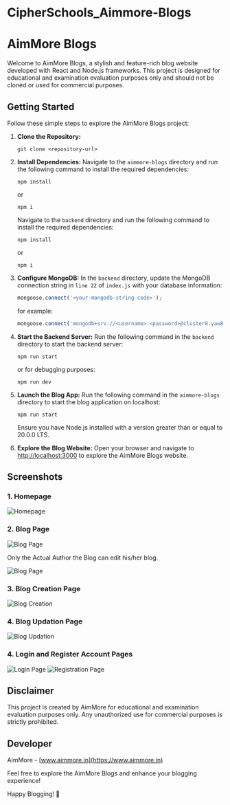 # CipherSchools_Aimmore-Blogs

# AimMore Blogs

Welcome to AimMore Blogs, a stylish and feature-rich blog website developed with React and Node.js frameworks. This project is designed for educational and examination evaluation purposes only and should not be cloned or used for commercial purposes.

## Getting Started

Follow these simple steps to explore the AimMore Blogs project:

1. **Clone the Repository:**
   ```
   git clone <repository-url>
   ```

2. **Install Dependencies:**
   Navigate to the `aimmore-blogs` directory and run the following command to install the required dependencies:
   ```
   npm install
   ```
   or
   ```
   npm i
   ```
   
   Navigate to the `backend` directory and run the following command to install the required dependencies:
   ```
   npm install
   ```
   or
   ```
   npm i
   ```

4. **Configure MongoDB:**
   In the `backend` directory, update the MongoDB connection string in `line 22` of `index.js` with your database information:
   ```javascript
   mongoose.connect('<your-mongodb-string-code>');
   ```
   for example:
    ```javascript
   mongoose.connect('mongodb+srv://<username>:<password>@cluster0.yaw8qsy.mongodb.net/')

   ```

5. **Start the Backend Server:**
   Run the following command in the `backend` directory to start the backend server:
   ```
   npm run start
   ```
   or for debugging purposes:
   ```
   npm run dev
   ```

6. **Launch the Blog App:**
   Run the following command in the `aimmore-blogs` directory to start the blog application on localhost:
   ```
   npm run start
   ```

   Ensure you have Node.js installed with a version greater than or equal to 20.0.0 LTS.

7. **Explore the Blog Website:**
   Open your browser and navigate to [http://localhost:3000](http://localhost:3000) to explore the AimMore Blogs website.

## Screenshots

### 1. Homepage
![Homepage](./media/homepage.jpg)

### 2. Blog Page
![Blog Page](./media/authors-blog.jpg)

Only the Actual Author the Blog can edit his/her blog.

![Blog Page](./media/non-author-blog.jpg)

### 3. Blog Creation Page
![Blog Creation](./media/edit-page.jpg)

### 4. Blog Updation Page
![Blog Updation](./media/update-blog-page.jpg)

### 4. Login and Register Account Pages
![Login Page](./media/login.jpg)
![Registration Page](./media/register.jpg)


## Disclaimer

This project is created by AimMore for educational and examination evaluation purposes only. Any unauthorized use for commercial purposes is strictly prohibited.

## Developer

AimMore - [www.aimmore.in](https://www.aimmore.in)

Feel free to explore the AimMore Blogs and enhance your blogging experience!

Happy Blogging! 🚀

